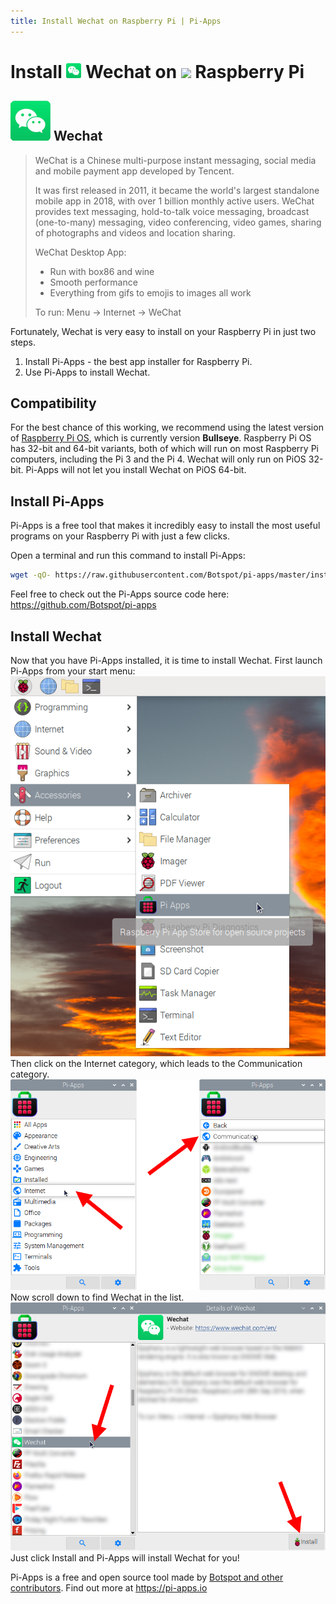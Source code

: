 ```yaml
---
title: Install Wechat on Raspberry Pi | Pi-Apps
---
```

<div class="simple-install-content content">

# Install <img src="/img/app-icons/Wechat/icon-64.png" height=24> Wechat on <img src=https://www.vectorlogo.zone/logos/raspberrypi/raspberrypi-icon.svg height=24> Raspberry Pi

## <img src="/img/app-icons/Wechat/icon-64.png"> Wechat
> WeChat is a Chinese multi-purpose instant messaging, social media and mobile payment app developed by Tencent. 
> 
> It was first released in 2011, it became the world's largest standalone mobile app in 2018, with over 1 billion monthly active users.
> WeChat provides text messaging, hold-to-talk voice messaging, broadcast (one-to-many) messaging, video conferencing, video games, sharing of photographs and videos and location sharing.
> 
> WeChat Desktop App:
> - Run with box86 and wine
> - Smooth performance
> - Everything from gifs to emojis to images all work
> 
> To run: Menu -> Internet -> WeChat

Fortunately, Wechat is very easy to install on your Raspberry Pi in just two steps.
1. Install Pi-Apps - the best app installer for Raspberry Pi.
2. Use Pi-Apps to install Wechat.
</div>
<div class="simple-install-content content">

## Compatibility
For the best chance of this working, we recommend using the latest version of [Raspberry Pi OS](https://www.raspberrypi.com/software/), which is currently version **Bullseye**.
Raspberry Pi OS has 32-bit and 64-bit variants, both of which will run on most Raspberry Pi computers, including the Pi 3 and the Pi 4.
Wechat will only run on PiOS 32-bit. Pi-Apps will not let you install Wechat on PiOS 64-bit.
</div>
<div class="simple-install-content content">

## Install Pi-Apps

Pi-Apps is a free tool that makes it incredibly easy to install the most useful programs on your Raspberry Pi with just a few clicks.

Open a terminal and run this command to install Pi-Apps:
```bash
wget -qO- https://raw.githubusercontent.com/Botspot/pi-apps/master/install | bash
```
Feel free to check out the Pi-Apps source code here: https://github.com/Botspot/pi-apps
</div>
<div class="simple-install-content content">

## Install Wechat

Now that you have Pi-Apps installed, it is time to install Wechat.
First launch Pi-Apps from your start menu:
<img src="/img/start-menu.png">
Then click on the Internet category, which leads to the Communication category.
<img src="/img/category-selections/Communication.png">
Now scroll down to find Wechat in the list.
<img src="/img/app-icons/Wechat/app-selection.png">
Just click Install and Pi-Apps will install Wechat for you!
</div>
<div class="simple-install-content content">

Pi-Apps is a free and open source tool made by [Botspot and other contributors](/about/#contributors). Find out more at https://pi-apps.io
</div>
